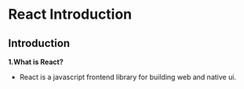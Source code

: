 # React Introduction

## Introduction

**1.What is React?**
- React is a javascript frontend library for building web and native ui.


